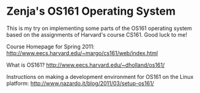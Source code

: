 Zenja's OS161 Operating System
==============================

This is my try on implementing some parts of the OS161 operating system 
based on the assignments of Harvard's course CS161. Good luck to me!

Course Homepage for Spring 2011: http://www.eecs.harvard.edu/~margo/cs161/web/index.html

What is OS161? http://www.eecs.harvard.edu/~dholland/os161/

Instructions on making a development environment for OS161 on the Linux platform: http://www.nazardo.it/blog/2011/03/setup-os161/

